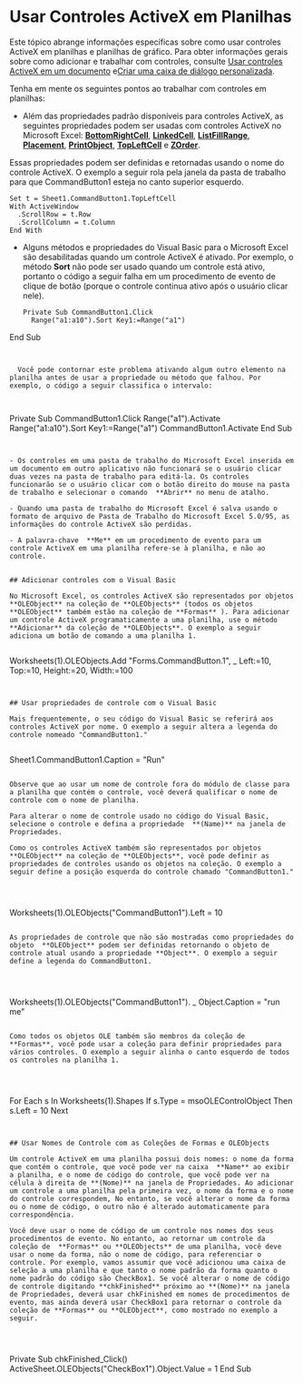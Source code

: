 
# Usar Controles ActiveX em Planilhas

Este tópico abrange informações específicas sobre como usar controles ActiveX em planilhas e planilhas de gráfico. Para obter informações gerais sobre como adicionar e trabalhar com controles, consulte [Usar controles ActiveX em um documento](063c3f84-3826-1bc2-5e60-12ff5760c8d4.md) e[Criar uma caixa de diálogo personalizada](ee156753-b6f8-3394-0a4c-a3940026579d.md).

Tenha em mente os seguintes pontos ao trabalhar com controles em planilhas:

- Além das propriedades padrão disponíveis para controles ActiveX, as seguintes propriedades podem ser usadas com controles ActiveX no Microsoft Excel:  **[BottomRightCell](daa803f5-76d7-270e-9116-9b5da9f497c4.md)**, **[LinkedCell](6f45dffd-5d16-de5a-ec7c-7fd45f1116f0.md)**, **[ListFillRange](d8a44f9f-49bb-237b-66c8-9f6c06fe82ac.md)**, **[Placement](03cc3dc9-7e91-3410-be95-29e62b09331d.md)**, **[PrintObject](23cfc576-c4f1-5b60-1daa-4fc0a5e12d7e.md)**, **[TopLeftCell](a040afe1-71a9-7d3f-fc48-74f49c75df76.md)** e **[ZOrder](dd7c2c81-6582-5de9-d254-66061d4345ef.md)**.
    
    
Essas propriedades podem ser definidas e retornadas usando o nome do controle ActiveX. O exemplo a seguir rola pela janela da pasta de trabalho para que CommandButton1 esteja no canto superior esquerdo.
    


  ```
  Set t = Sheet1.CommandButton1.TopLeftCell
With ActiveWindow
    .ScrollRow = t.Row
    .ScrollColumn = t.Column
End With

  ```


- Alguns métodos e propriedades do Visual Basic para o Microsoft Excel são desabilitadas quando um controle ActiveX é ativado. Por exemplo, o método  **Sort** não pode ser usado quando um controle está ativo, portanto o código a seguir falha em um procedimento de evento de clique de botão (porque o controle continua ativo após o usuário clicar nele).
    
  ```
  Private Sub CommandButton1.Click 
    Range("a1:a10").Sort Key1:=Range("a1") 
End Sub 
  ```


    Você pode contornar este problema ativando algum outro elemento na planilha antes de usar a propriedade ou método que falhou. Por exemplo, o código a seguir classifica o intervalo:
    


  ```
  Private Sub CommandButton1.Click 
    Range("a1").Activate 
    Range("a1:a10").Sort Key1:=Range("a1") 
    CommandButton1.Activate 
End Sub 

  ```


- Os controles em uma pasta de trabalho do Microsoft Excel inserida em um documento em outro aplicativo não funcionará se o usuário clicar duas vezes na pasta de trabalho para editá-la. Os controles funcionarão se o usuário clicar com o botão direito do mouse na pasta de trabalho e selecionar o comando  **Abrir** no menu de atalho.
    
- Quando uma pasta de trabalho do Microsoft Excel é salva usando o formato de arquivo de Pasta de Trabalho do Microsoft Excel 5.0/95, as informações do controle ActiveX são perdidas.
    
- A palavra-chave  **Me** em um procedimento de evento para um controle ActiveX em uma planilha refere-se à planilha, e não ao controle.
    

## Adicionar controles com o Visual Basic

No Microsoft Excel, os controles ActiveX são representados por objetos  **OLEObject** na coleção de **OLEObjects** (todos os objetos **OLEObject** também estão na coleção de **Formas** ). Para adicionar um controle ActiveX programaticamente a uma planilha, use o método **Adicionar** da coleção de **OLEObjects**. O exemplo a seguir adiciona um botão de comando a uma planilha 1.


```
Worksheets(1).OLEObjects.Add "Forms.CommandButton.1", _ 
    Left:=10, Top:=10, Height:=20, Width:=100
```


## Usar propriedades de controle com o Visual Basic

Mais frequentemente, o seu código do Visual Basic se referirá aos controles ActiveX por nome. O exemplo a seguir altera a legenda do controle nomeado "CommandButton1."


```
Sheet1.CommandButton1.Caption = "Run"
```

Observe que ao usar um nome de controle fora do módulo de classe para a planilha que contém o controle, você deverá qualificar o nome de controle com o nome de planilha.

Para alterar o nome de controle usado no código do Visual Basic, selecione o controle e defina a propriedade  **(Name)** na janela de Propriedades.

Como os controles ActiveX também são representados por objetos  **OLEObject** na coleção de **OLEObjects**, você pode definir as propriedades de controles usando os objetos na coleção. O exemplo a seguir define a posição esquerda do controle chamado "CommandButton1."




```
Worksheets(1).OLEObjects("CommandButton1").Left = 10
```

As propriedades de controle que não são mostradas como propriedades do objeto  **OLEObject** podem ser definidas retornando o objeto de controle atual usando a propriedade **Object**. O exemplo a seguir define a legenda do CommandButton1.




```
Worksheets(1).OLEObjects("CommandButton1"). _ 
    Object.Caption = "run me"
```

Como todos os objetos OLE também são membros da coleção de  **Formas**, você pode usar a coleção para definir propriedades para vários controles. O exemplo a seguir alinha o canto esquerdo de todos os controles na planilha 1.




```
For Each s In Worksheets(1).Shapes 
    If s.Type = msoOLEControlObject Then s.Left = 10 
Next
```


## Usar Nomes de Controle com as Coleções de Formas e OLEObjects

Um controle ActiveX em uma planilha possui dois nomes: o nome da forma que contém o controle, que você pode ver na caixa  **Name** ao exibir a planilha, e o nome de código do controle, que você pode ver na célula à direita de **(Nome)** na janela de Propriedades. Ao adicionar um controle a uma planilha pela primeira vez, o nome da forma e o nome do controle correspondem, No entanto, se você alterar o nome da forma ou o nome de código, o outro não é alterado automaticamente para correspondência.

Você deve usar o nome de código de um controle nos nomes dos seus procedimentos de evento. No entanto, ao retornar um controle da coleção de  **Formas** ou **OLEObjects** de uma planilha, você deve usar o nome da forma, não o nome de código, para referenciar o controle. Por exemplo, vamos assumir que você adicionou uma caixa de seleção a uma planilha e que tanto o nome padrão da forma quanto o nome padrão do código são CheckBox1. Se você alterar o nome de código de controle digitando **chkFinished** próximo ao **(Nome)** na janela de Propriedades, deverá usar chkFinished em nomes de procedimentos de evento, mas ainda deverá usar CheckBox1 para retornar o controle da coleção de **Formas** ou **OLEObject**, como mostrado no exemplo a seguir.




```
Private Sub chkFinished_Click() 
    ActiveSheet.OLEObjects("CheckBox1").Object.Value = 1 
End Sub
```

